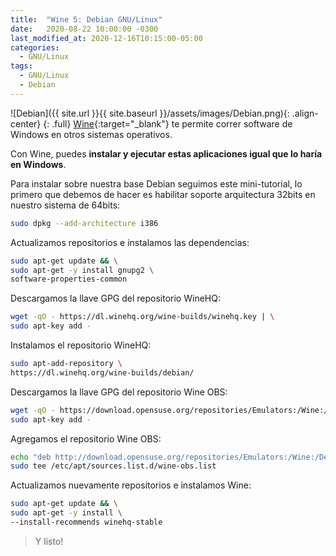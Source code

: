 ```yaml
---
title:  "Wine 5: Debian GNU/Linux"
date:   2020-08-22 10:00:00 -0300
last_modified_at: 2020-12-16T10:15:00-05:00
categories:
  - GNU/Linux
tags:
  - GNU/Linux
  - Debian
---
```


![Debian]({{ site.url }}{{ site.baseurl }}/assets/images/Debian.png){: .align-center}
{: .full}
[Wine](https://www.winehq.org/){:target="_blank"} te permite correr software de Windows en otros sistemas operativos.

Con Wine, puedes **instalar y ejecutar estas aplicaciones igual que lo haría en Windows**.

Para instalar sobre nuestra base Debian seguimos este mini-tutorial, lo primero que debemos de hacer es habilitar soporte arquitectura 32bits en nuestro sistema de 64bits:

```bash
sudo dpkg --add-architecture i386
```

Actualizamos repositorios e instalamos las dependencias:

```bash
sudo apt-get update && \
sudo apt-get -y install gnupg2 \
software-properties-common
```

Descargamos la llave GPG del repositorio WineHQ:

```bash
wget -qO - https://dl.winehq.org/wine-builds/winehq.key | \
sudo apt-key add -
```

Instalamos el repositorio WineHQ:

```bash
sudo apt-add-repository \
https://dl.winehq.org/wine-builds/debian/
```

Descargamos la llave GPG del repositorio Wine OBS:

```bash
wget -qO - https://download.opensuse.org/repositories/Emulators:/Wine:/Debian/Debian_10/Release.key | \
sudo apt-key add -
```

Agregamos el repositorio Wine OBS:

```bash
echo "deb http://download.opensuse.org/repositories/Emulators:/Wine:/Debian/Debian_10 ./" | \
sudo tee /etc/apt/sources.list.d/wine-obs.list
```

Actualizamos nuevamente repositorios e instalamos Wine:

```bash
sudo apt-get update && \
sudo apt-get -y install \
--install-recommends winehq-stable
```
>  Y listo!
